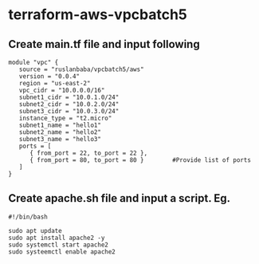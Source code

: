 # terraform-aws-vpcbatch5

## Create main.tf file and input following

```hcl
module "vpc" {
   source = "ruslanbaba/vpcbatch5/aws"
   version = "0.0.4"
   region = "us-east-2"
   vpc_cidr = "10.0.0.0/16"
   subnet1_cidr = "10.0.1.0/24"
   subnet2_cidr = "10.0.2.0/24"
   subnet3_cidr = "10.0.3.0/24"
   instance_type = "t2.micro"
   subnet1_name = "hello1"
   subnet2_name = "hello2"
   subnet3_name = "hello3"
   ports = [
      { from_port = 22, to_port = 22 },
      { from_port = 80, to_port = 80 }        #Provide list of ports
   ]
}
```


## Create apache.sh file and input a script. Eg.
```hcl
#!/bin/bash

sudo apt update
sudo apt install apache2 -y
sudo systemctl start apache2
sudo systeemctl enable apache2
```